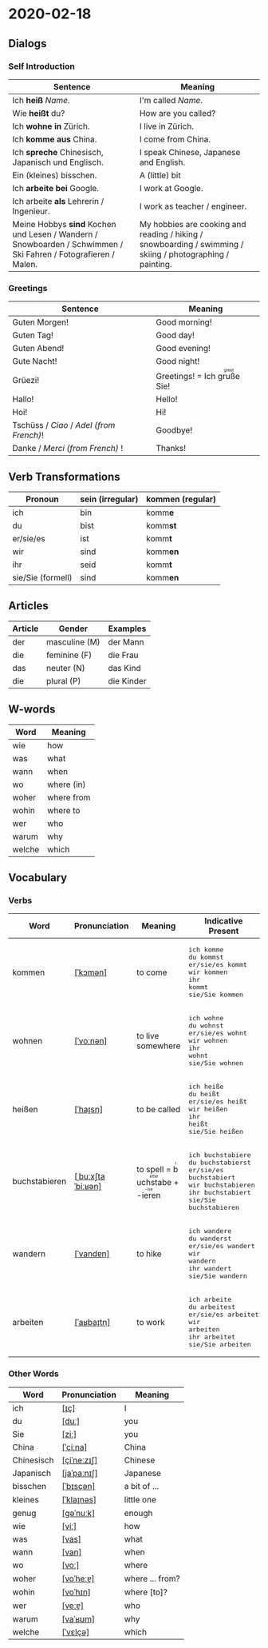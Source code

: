 # 2020-02-18

## Dialogs

### Self Introduction

| Sentence                                                                                                         | Meaning                                                                                                    |
| ---------------------------------------------------------------------------------------------------------------- | ---------------------------------------------------------------------------------------------------------- |
| Ich **heiß** *Name*.                                                                                             | I'm called *Name*.                                                                                         |
| Wie **heißt** du?                                                                                                | How are you called?                                                                                        |
| Ich **wohne** **in** Zürich.                                                                                     | I live in Zürich.                                                                                          |
| Ich **komme** **aus** China.                                                                                     | I come from China.                                                                                         |
| Ich **spreche** Chinesisch, Japanisch und Englisch.                                                              | I speak Chinese, Japanese and English.                                                                     |
| Ein (kleines) bisschen.                                                                                          | A (little) bit                                                                                             |
| Ich **arbeite** **bei** Google.                                                                                  | I work at Google.                                                                                          |
| Ich arbeite **als** Lehrerin / Ingenieur.                                                                        | I work as teacher / engineer.                                                                              |
| Meine Hobbys **sind** Kochen und Lesen / Wandern / Snowboarden / Schwimmen / Ski Fahren / Fotografieren / Malen. | My hobbies are cooking and reading / hiking / snowboarding / swimming / skiing / photographing / painting. |

### Greetings

| Sentence                                 | Meaning                                                |
| ---------------------------------------- | ------------------------------------------------------ |
| Guten Morgen!                            | Good morning!                                          |
| Guten Tag!                               | Good day!                                              |
| Guten Abend!                             | Good evening!                                          |
| Gute Nacht!                              | Good night!                                            |
| Grüezi!                                  | Greetings! = Ich <ruby>gruße<rt>greet</rt></ruby> Sie! |
| Hallo!                                   | Hello!                                                 |
| Hoi!                                     | Hi!                                                    |
| Tschüss / *Ciao* / *Adel (from French)*! | Goodbye!                                               |
| Danke / *Merci (from French)* !          | Thanks!                                                |

## Verb Transformations

| Pronoun           | sein (irregular) | komm**en** (regular) |
| ----------------- | ---------------- | -------------------- |
| ich               | bin              | komm**e**            |
| du                | bist             | komm**st**           |
| er/sie/es         | ist              | komm**t**            |
| wir               | sind             | komm**en**           |
| ihr               | seid             | komm**t**            |
| sie/Sie (formell) | sind             | komm**en**           |

## Articles

| Article | Gender        | Examples   |
| ------- | ------------- | ---------- |
| der     | masculine (M) | der Mann   |
| die     | feminine (F)  | die Frau   |
| das     | neuter (N)    | das Kind   |
| die     | plural (P)    | die Kinder |

## W-words

| Word   | Meaning    |
| ------ | ---------- |
| wie    | how        |
| was    | what       |
| wann   | when       |
| wo     | where (in) |
| woher  | where from |
| wohin  | where to   |
| wer    | who        |
| warum  | why        |
| welche | which      |

## Vocabulary

### Verbs

| Word          | Pronunciation                                                                   | Meaning                                                                             | Indicative Present                                                                                                                                                     |
| ------------- | ------------------------------------------------------------------------------- | ----------------------------------------------------------------------------------- | ---------------------------------------------------------------------------------------------------------------------------------------------------------------------- |
| kommen        | [[ˈkɔmən]](https://cdn.duden.de/_media_/audio/ID4111331_23791721.mp3)           | to come                                                                             | <pre>ich       komme<br>du        kommst<br>er/sie/es kommt<br>wir       kommen<br>ihr       kommt<br>sie/Sie   kommen</pre>                                           |
| wohnen        | [[ˈvoːnən]](https://cdn.duden.de/_media_/audio/ID4112024_161392289.mp3)         | to live somewhere                                                                   | <pre>ich       wohne<br>du        wohnst<br>er/sie/es wohnt<br>wir       wohnen<br>ihr       wohnt<br>sie/Sie   wohnen</pre>                                           |
| heißen        | [[ˈhaɪ̯sn̩]](https://cdn.duden.de/_media_/audio/ID4111695_403590219.mp3)        | to be called                                                                        | <pre>ich       heiße<br>du        heißt<br>er/sie/es heißt<br>wir       heißen<br>ihr       heißt<br>sie/Sie   heißen</pre>                                            |
| buchstabieren | [[ˌbuːxʃtaˈbiːʁən]](https://cdn.duden.de/_media_/audio/ID4117528_477073355.mp3) | to spell = <ruby>buchstabe<rt>letter</rt></ruby> + <ruby>-ieren<rt>-ise</rt></ruby> | <pre>ich       buchstabiere<br>du        buchstabierst<br>er/sie/es buchstabiert<br>wir       buchstabieren<br>ihr       buchstabiert<br>sie/Sie   buchstabieren</pre> |
| wandern       | [[ˈvandɐn]](https://cdn.duden.de/_media_/audio/ID4116349_457041469.mp3)         | to hike                                                                             | <pre>ich       wandere<br>du        wanderst<br>er/sie/es wandert<br>wir       wandern<br>ihr       wandert<br>sie/Sie   wandern</pre>                                 |
| arbeiten      | [[ˈaʁbaɪ̯tn̩]](https://cdn.duden.de/_media_/audio/ID4111957_181980059.mp3)      | to work                                                                             | <pre>ich       arbeite<br />du        arbeitest<br />er/sie/es arbeitet<br />wir       arbeiten<br />ihr       arbeitet<br />sie/Sie   arbeiten</pre>                  |

### Other Words

| Word       | Pronunciation                                                                       | Meaning         |
| ---------- | ----------------------------------------------------------------------------------- | --------------- |
| ich        | [[ɪç]](https://cdn.duden.de/_media_/audio/ID4110789_408990785.mp3)                  | I               |
| du         | [[duː]](https://cdn.duden.de/_media_/audio/ID4106667_72990169.mp3)                  | you             |
| Sie        | [[ziː]](https://cdn.duden.de/_media_/audio/ID4113817_416400962.mp3)                 | you             |
| China      | [[ˈçiːna]](https://cdn.duden.de/_media_/audio/ID4116832_166090562.mp3)              | China           |
| Chinesisch | [[çiˈneːzɪʃ]](https://cdn.duden.de/_media_/audio/ID4112636_274046959.mp3)           | Chinese         |
| Japanisch  | [[jaˈpaːnɪʃ]](https://upload.wikimedia.org/wikipedia/commons/a/a0/De-Japanisch.ogg) | Japanese        |
| bisschen   | [[ˈbɪsçən]](https://cdn.duden.de/_media_/audio/ID4117202_406183566.mp3)             | a bit of ...    |
| kleines    | [[ˈklaɪ̯nəs]](https://upload.wikimedia.org/wikipedia/commons/a/ad/De-kleines.ogg)   | little one      |
| genug      | [[ɡəˈnuːk]](https://cdn.duden.de/_media_/audio/ID4111600_233821106.mp3)             | enough          |
| wie        | [[viː]](https://cdn.duden.de/_media_/audio/ID4112247_188871001.mp3)                 | how             |
| was        | [[vas]](https://cdn.duden.de/_media_/audio/ID4108087_169239916.mp3)                 | what            |
| wann       | [[van]](https://cdn.duden.de/_media_/audio/ID4115453_516012268.mp3)                 | when            |
| wo         | [[voː]](https://cdn.duden.de/_media_/audio/ID4112236_189466343.mp3)                 | where           |
| woher      | [[voˈheːɐ̯]](https://cdn.duden.de/_media_/audio/ID4117105_326491312.mp3)            | where ... from? |
| wohin      | [[voˈhɪn]](https://cdn.duden.de/_media_/audio/ID4114255_374151900.mp3)              | where [to]?     |
| wer        | [[veːɐ̯]](https://cdn.duden.de/_media_/audio/ID4108115_534510387.mp3)               | who             |
| warum      | [[vaˈʁʊm]](https://cdn.duden.de/_media_/audio/ID4115043_119637869.mp3)              | why             |
| welche     | [[ˈvɛlçə]](https://upload.wikimedia.org/wikipedia/commons/4/4b/De-welche.ogg)       | which           |
